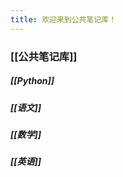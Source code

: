 ```yaml
---
title: 欢迎来到公共笔记库！
---
```

### [[公共笔记库]]
##### [[Python]]
##### [[语文]]
##### [[数学]]
##### [[英语]]






